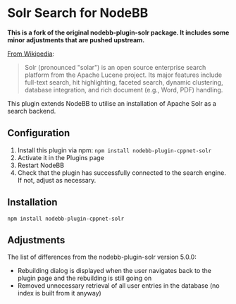 # Solr Search for NodeBB

**This is a fork of the original nodebb-plugin-solr package. It includes some minor adjustments that are pushed upstream.**

[From Wikipedia](http://en.wikipedia.org/wiki/Apache_Solr):
> Solr (pronounced "solar") is an open source enterprise search platform from the Apache Lucene project. Its major features include full-text search, hit highlighting, faceted search, dynamic clustering, database integration, and rich document (e.g., Word, PDF) handling.

This plugin extends NodeBB to utilise an installation of Apache Solr as a search backend.

## Configuration

1. Install this plugin via npm: `npm install nodebb-plugin-cppnet-solr`
1. Activate it in the Plugins page
1. Restart NodeBB
1. Check that the plugin has successfully connected to the search engine. If not, adjust as necessary.

## Installation

    npm install nodebb-plugin-cppnet-solr

## Adjustments

The list of differences from the nodebb-plugin-solr version 5.0.0:

* Rebuilding dialog is displayed when the user navigates back to the plugin page and the rebuilding is still going on
* Removed unnecessary retrieval of all user entries in the database (no index is built from it anyway)
